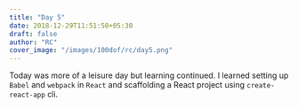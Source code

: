 ```yaml
---
title: "Day 5"
date: 2018-12-29T11:51:50+05:30
draft: false
author: "RC"
cover_image: "/images/100dof/rc/day5.png"
---
```


Today was more of a leisure day but learning continued. I learned setting up `Babel` and `webpack` in `React` and scaffolding a React project using `create-react-app` cli.